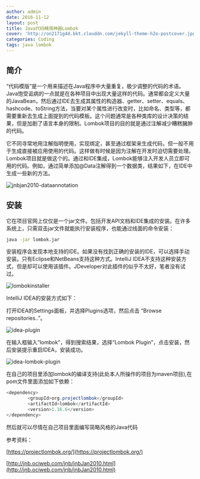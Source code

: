 ```yaml
---
author: admin
date: 2016-11-12
layout: post
title: Java代码精简神器Lombok
cover: 'http://on2171g4d.bkt.clouddn.com/jekyll-theme-h2o-postcover.jpg'
categories: Coding
tags: java lombok
---
```


## 简介


“代码模版”是一个用来描述在Java程序中大量重复，极少调整的代码的术语。Java饱受诟病的一点就是在各种项目中出现大量这样的代码。通常都会定义大量的JavaBean，然后通过IDE去生成其属性的构造器、getter、setter、equals、hashcode、toString方法，当要对某个属性进行改变时，比如命名、类型等，都需要重新去生成上面提到的代码模板。这个问题通常是各种类库的设计决策的结果，但是加剧了语言本身的限制。Lombok项目的目的就是通过注解减少糟糕臃肿的代码。

它不同寻常地用注解指明使用，实现绑定，甚至通过框架来生成代码，但一般不用于生成直接被应用使用的代码。这样做有时候是因为注解在开发时迫切需要处理。Lombok项目就是做这个的。通过和IDE集成，Lombok能够注入开发人员立即可用的代码。例如，通过简单添加@Data注解得到一个数据类，结果如下，在IDE中生成一些新的方法。

![jnbjan2010-dataannotation](http://file.wanshicheng.org/wp-content/uploads/2016/11/jnbJan2010-DataAnnotation.png)


## 安装


它在项目官网上仅仅是一个jar文件。包括开发API文档和IDE集成的安装。在许多系统上，只需双击jar文件就能执行安装程序，也能通过线面的命令安装：

```sh
java -jar lombok.jar
```

安装程序会发现本地支持的IDE。如果没有找到正确的安装的IDE，可以选择手动安装。只有Eclipse和NetBeans支持这种方式。IntelliJ IDEA不支持这种安装方式，但是却可以使用该插件。JDeveloper对此插件的似乎不太好，笔者没有试过。

![lombokinstaller](http://file.wanshicheng.org/wp-content/uploads/2016/11/LombokInstaller.png)

IntelliJ IDEA的安装方式如下：

打开IDEA的Settings面板，并选择Plugins选项，然后点击 “Browse repositories..”。

![idea-plugin](http://fiel.wanshicheng.org/wp-content/uploads/2016/11/idea-plugin-1024x694.jpg)

在输入框输入”lombok”，得到搜索结果，选择“Lombok Plugin”，点击安装，然后安装提示重启IDEA，安装成功。

![idea-lombok-plugin](http://file.wanshicheng.org/wp-content/uploads/2016/11/idea-lombok-plugin.jpg)

在自己的项目里添加lombok的编译支持(此处本人所操作的项目为maven项目),在pom文件里面添加如下依赖：

```java
<dependency>
        <groupId>org.projectlombok</groupId>
        <artifactId>lombok</artifactId>
        <version>1.16.6</version>
</dependency>
```

然后就可以尽情在自己项目里面编写简略风格的Java代码

参考资料：

[https://projectlombok.org/](https://projectlombok.org/)

[http://jnb.ociweb.com/jnb/jnbJan2010.html](http://jnb.ociweb.com/jnb/jnbJan2010.html)
